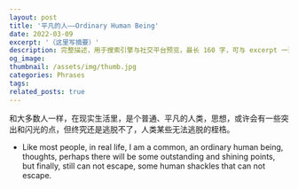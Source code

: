 ```yaml
---
layout: post
title: '平凡的人——Ordinary Human Being'
date: 2022-03-09
excerpt: '（这里写摘要）'
description: 完整描述，用于搜索引擎与社交平台预览，最长 160 字，可与 excerpt 一致
og_image: 
thumbnail: /assets/img/thumb.jpg
categories: Phrases
tags: 
related_posts: true
---
```


和大多数人一样，在现实生活里，是个普通、平凡的人类，思想，或许会有一些突出和闪光的点，但终究还是逃脱不了，人类某些无法逃脱的桎梏。

- Like most people, in real life, I am a common, an ordinary human being, thoughts, perhaps there will be some outstanding and shining points, but finally, still can not escape, some human shackles that can not escape.